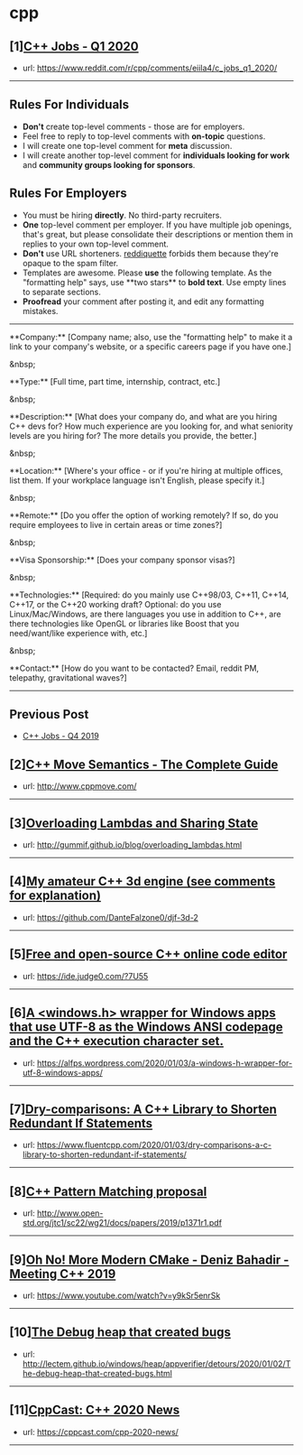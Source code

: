 # cpp
## [1][C++ Jobs - Q1 2020](https://www.reddit.com/r/cpp/comments/eiila4/c_jobs_q1_2020/)
- url: https://www.reddit.com/r/cpp/comments/eiila4/c_jobs_q1_2020/
---
Rules For Individuals
---------------------

* **Don't** create top-level comments - those are for employers.
* Feel free to reply to top-level comments with **on-topic** questions.
* I will create one top-level comment for **meta** discussion.
* I will create another top-level comment for **individuals looking for work** and **community groups looking for sponsors**.

Rules For Employers
---------------------

* You must be hiring **directly**. No third-party recruiters.
* **One** top-level comment per employer. If you have multiple job openings, that's great, but please consolidate their descriptions or mention them in replies to your own top-level comment.
* **Don't** use URL shorteners. [reddiquette](https://www.reddit.com/wiki/reddiquette) forbids them because they're opaque to the spam filter.
* Templates are awesome. Please **use** the following template. As the "formatting help" says, use \*\*two stars\*\* to **bold text**. Use empty lines to separate sections.
* **Proofread** your comment after posting it, and edit any formatting mistakes.

---

\*\*Company:\*\* [Company name; also, use the "formatting help" to make it a link to your company's website, or a specific careers page if you have one.]

&amp;nbsp;

\*\*Type:\*\* [Full time, part time, internship, contract, etc.]

&amp;nbsp;

\*\*Description:\*\* [What does your company do, and what are you hiring C++ devs for? How much experience are you looking for, and what seniority levels are you hiring for? The more details you provide, the better.]

&amp;nbsp;

\*\*Location:\*\* [Where's your office - or if you're hiring at multiple offices, list them. If your workplace language isn't English, please specify it.]

&amp;nbsp;

\*\*Remote:\*\* [Do you offer the option of working remotely? If so, do you require employees to live in certain areas or time zones?]

&amp;nbsp;

\*\*Visa Sponsorship:\*\* [Does your company sponsor visas?]

&amp;nbsp;

\*\*Technologies:\*\* [Required: do you mainly use C++98/03, C++11, C++14, C++17, or the C++20 working draft? Optional: do you use Linux/Mac/Windows, are there languages you use in addition to C++, are there technologies like OpenGL or libraries like Boost that you need/want/like experience with, etc.]

&amp;nbsp;

\*\*Contact:\*\* [How do you want to be contacted? Email, reddit PM, telepathy, gravitational waves?]

---

Previous Post
--------------

* [C++ Jobs - Q4 2019](https://www.reddit.com/r/cpp/comments/dbqgbw/c_jobs_q4_2019/)
## [2][C++ Move Semantics - The Complete Guide](https://www.reddit.com/r/cpp/comments/ek32mq/c_move_semantics_the_complete_guide/)
- url: http://www.cppmove.com/
---

## [3][Overloading Lambdas and Sharing State](https://www.reddit.com/r/cpp/comments/ekcznr/overloading_lambdas_and_sharing_state/)
- url: http://gummif.github.io/blog/overloading_lambdas.html
---

## [4][My amateur C++ 3d engine (see comments for explanation)](https://www.reddit.com/r/cpp/comments/ekcgc5/my_amateur_c_3d_engine_see_comments_for/)
- url: https://github.com/DanteFalzone0/djf-3d-2
---

## [5][Free and open-source C++ online code editor](https://www.reddit.com/r/cpp/comments/ejwcul/free_and_opensource_c_online_code_editor/)
- url: https://ide.judge0.com/?7U55
---

## [6][A &lt;windows.h&gt; wrapper for Windows apps that use UTF-8 as the Windows ANSI codepage and the C++ execution character set.](https://www.reddit.com/r/cpp/comments/ejtcot/a_windowsh_wrapper_for_windows_apps_that_use_utf8/)
- url: https://alfps.wordpress.com/2020/01/03/a-windows-h-wrapper-for-utf-8-windows-apps/
---

## [7][Dry-comparisons: A C++ Library to Shorten Redundant If Statements](https://www.reddit.com/r/cpp/comments/ejkwqb/drycomparisons_a_c_library_to_shorten_redundant/)
- url: https://www.fluentcpp.com/2020/01/03/dry-comparisons-a-c-library-to-shorten-redundant-if-statements/
---

## [8][C++ Pattern Matching proposal](https://www.reddit.com/r/cpp/comments/ejg1yc/c_pattern_matching_proposal/)
- url: http://www.open-std.org/jtc1/sc22/wg21/docs/papers/2019/p1371r1.pdf
---

## [9][Oh No! More Modern CMake - Deniz Bahadir - Meeting C++ 2019](https://www.reddit.com/r/cpp/comments/eje57u/oh_no_more_modern_cmake_deniz_bahadir_meeting_c/)
- url: https://www.youtube.com/watch?v=y9kSr5enrSk
---

## [10][The Debug heap that created bugs](https://www.reddit.com/r/cpp/comments/ej39ma/the_debug_heap_that_created_bugs/)
- url: http://lectem.github.io/windows/heap/appverifier/detours/2020/01/02/The-debug-heap-that-created-bugs.html
---

## [11][CppCast: C++ 2020 News](https://www.reddit.com/r/cpp/comments/ej98qn/cppcast_c_2020_news/)
- url: https://cppcast.com/cpp-2020-news/
---

